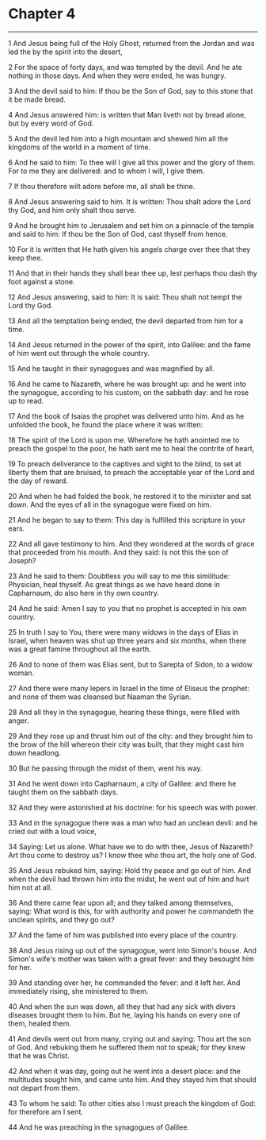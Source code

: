 # Chapter 4

***

1 And Jesus being full of the Holy Ghost, returned from the Jordan and was led the by the spirit into the desert,

2 For the space of forty days, and was tempted by the devil. And he ate nothing in those days. And when they were ended, he was hungry.

3 And the devil said to him: If thou be the Son of God, say to this stone that it be made bread.

4 And Jesus answered him: is written that Man liveth not by bread alone, but by every word of God.

5 And the devil led him into a high mountain and shewed him all the kingdoms of the world in a moment of time.

6 And he said to him: To thee will I give all this power and the glory of them. For to me they are delivered: and to whom I will, I give them.

7 If thou therefore wilt adore before me, all shall be thine.

8 And Jesus answering said to him. It is written: Thou shalt adore the Lord thy God, and him only shalt thou serve.

9 And he brought him to Jerusalem and set him on a pinnacle of the temple and said to him: If thou be the Son of God, cast thyself from hence.

10 For it is written that He hath given his angels charge over thee that they keep thee.

11 And that in their hands they shall bear thee up, lest perhaps thou dash thy foot against a stone.

12 And Jesus answering, said to him: It is said: Thou shalt not tempt the Lord thy God.

13 And all the temptation being ended, the devil departed from him for a time.

14 And Jesus returned in the power of the spirit, into Galilee: and the fame of him went out through the whole country.

15 And he taught in their synagogues and was magnified by all.

16 And he came to Nazareth, where he was brought up: and he went into the synagogue, according to his custom, on the sabbath day: and he rose up to read.

17 And the book of Isaias the prophet was delivered unto him. And as he unfolded the book, he found the place where it was written:

18 The spirit of the Lord is upon me. Wherefore he hath anointed me to preach the gospel to the poor, he hath sent me to heal the contrite of heart,

19 To preach deliverance to the captives and sight to the blind, to set at liberty them that are bruised, to preach the acceptable year of the Lord and the day of reward.

20 And when he had folded the book, he restored it to the minister and sat down. And the eyes of all in the synagogue were fixed on him.

21 And he began to say to them: This day is fulfilled this scripture in your ears.

22 And all gave testimony to him. And they wondered at the words of grace that proceeded from his mouth. And they said: Is not this the son of Joseph?

23 And he said to them: Doubtless you will say to me this similitude: Physician, heal thyself. As great things as we have heard done in Capharnaum, do also here in thy own country.

24 And he said: Amen I say to you that no prophet is accepted in his own country.

25 In truth I say to You, there were many widows in the days of Elias in Israel, when heaven was shut up three years and six months, when there was a great famine throughout all the earth.

26 And to none of them was Elias sent, but to Sarepta of Sidon, to a widow woman.

27 And there were many lepers in Israel in the time of Eliseus the prophet: and none of them was cleansed but Naaman the Syrian.

28 And all they in the synagogue, hearing these things, were filled with anger.

29 And they rose up and thrust him out of the city: and they brought him to the brow of the hill whereon their city was built, that they might cast him down headlong.

30 But he passing through the midst of them, went his way.

31 And he went down into Capharnaum, a city of Galilee: and there he taught them on the sabbath days.

32 And they were astonished at his doctrine: for his speech was with power.

33 And in the synagogue there was a man who had an unclean devil: and he cried out with a loud voice,

34 Saying: Let us alone. What have we to do with thee, Jesus of Nazareth? Art thou come to destroy us? I know thee who thou art, the holy one of God.

35 And Jesus rebuked him, saying: Hold thy peace and go out of him. And when the devil had thrown him into the midst, he went out of him and hurt him not at all.

36 And there came fear upon all; and they talked among themselves, saying: What word is this, for with authority and power he commandeth the unclean spirits, and they go out?

37 And the fame of him was published into every place of the country.

38 And Jesus rising up out of the synagogue, went into Simon's house. And Simon's wife's mother was taken with a great fever: and they besought him for her.

39 And standing over her, he commanded the fever: and it left her. And immediately rising, she ministered to them.

40 And when the sun was down, all they that had any sick with divers diseases brought them to him. But he, laying his hands on every one of them, healed them.

41 And devils went out from many, crying out and saying: Thou art the son of God. And rebuking them he suffered them not to speak; for they knew that he was Christ.

42 And when it was day, going out he went into a desert place: and the multitudes sought him, and came unto him. And they stayed him that should not depart from them.

43 To whom he said: To other cities also I must preach the kingdom of God: for therefore am I sent.

44 And he was preaching in the synagogues of Galilee.

